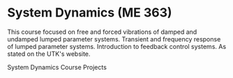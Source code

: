 # System Dynamics (ME 363) 

This course focused on free and forced vibrations of damped and undamped lumped parameter systems. Transient and frequency response of lumped parameter systems. Introduction to feedback control systems. As stated on the UTK's website.

System Dynamics Course Projects
